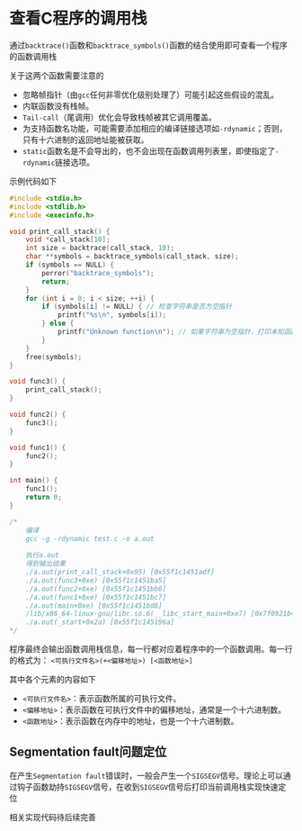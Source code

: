 # 查看C程序的调用栈

通过`backtrace()`函数和`backtrace_symbols()`函数的结合使用即可查看一个程序的函数调用栈

关于这两个函数需要注意的

* 忽略帧指针（由`gcc`任何非零优化级别处理了）可能引起这些假设的混乱。
* 内联函数没有栈帧。
* `Tail-call`（尾调用）优化会导致栈帧被其它调用覆盖。
* 为支持函数名功能，可能需要添加相应的编译链接选项如`-rdynamic`；否则，只有十六进制的返回地址能被获取。
* `static`函数名是不会导出的，也不会出现在函数调用列表里，即使指定了`-rdynamic`链接选项。

示例代码如下

```c
#include <stdio.h>
#include <stdlib.h> 
#include <execinfo.h>

void print_call_stack() {
    void *call_stack[10];
    int size = backtrace(call_stack, 10);
    char **symbols = backtrace_symbols(call_stack, size);
    if (symbols == NULL) {
        perror("backtrace_symbols");
        return;
    }
    for (int i = 0; i < size; ++i) {
        if (symbols[i] != NULL) { // 检查字符串是否为空指针
            printf("%s\n", symbols[i]);
        } else {
            printf("Unknown function\n"); // 如果字符串为空指针，打印未知函数
        }
    }
    free(symbols);
}

void func3() {
    print_call_stack();
}

void func2() {
    func3();
}

void func1() {
    func2();
}

int main() {
    func1();
    return 0;
}

/*
	编译
	gcc -g -rdynamic test.c -o a.out
	
    执行a.out
    得到输出结果
    ./a.out(print_call_stack+0x95) [0x55f1c1451adf]
    ./a.out(func3+0xe) [0x55f1c1451ba5]
    ./a.out(func2+0xe) [0x55f1c1451bb6]
    ./a.out(func1+0xe) [0x55f1c1451bc7]
    ./a.out(main+0xe) [0x55f1c1451bd8]
    /lib/x86_64-linux-gnu/libc.so.6(__libc_start_main+0xe7) [0x7f0921b40c87]
    ./a.out(_start+0x2a) [0x55f1c145196a]
*/
```

程序最终会输出函数调用栈信息，每一行都对应着程序中的一个函数调用。每一行的格式为： `<可执行文件名>(+<偏移地址>) [<函数地址>]`

其中各个元素的内容如下

- `<可执行文件名>`：表示函数所属的可执行文件。
- `<偏移地址>`：表示函数在可执行文件中的偏移地址，通常是一个十六进制数。
- `<函数地址>`：表示函数在内存中的地址，也是一个十六进制数。

## Segmentation fault问题定位

在产生`Segmentation fault`错误时，一般会产生一个`SIGSEGV`信号。理论上可以通过钩子函数劫持`SIGSEGV`信号，在收到`SIGSEGV`信号后打印当前调用栈实现快速定位

相关实现代码待后续完善